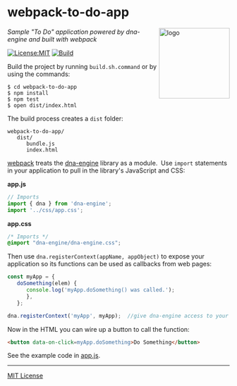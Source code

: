 # webpack-to-do-app
<img src=https://dna-engine.org/graphics/dna-logo.png align=right width=160 alt=logo>

_Sample "To Do" application powered by dna-engine and built with webpack_

[![License:MIT](https://img.shields.io/badge/License-MIT-blue.svg)](https://dna-engine.org/license)
[![Build](https://github.com/dna-engine/webpack-to-do-app/actions/workflows/run-spec-on-push.yaml/badge.svg)](https://github.com/dna-engine/webpack-to-do-app/actions/workflows/run-spec-on-push.yaml)

Build the project by running `build.sh.command` or by using the commands:
```
$ cd webpack-to-do-app
$ npm install
$ npm test
$ open dist/index.html
```

The build process creates a `dist` folder:
```
webpack-to-do-app/
   dist/
      bundle.js
      index.html
```

[webpack](https://webpack.js.org) treats the [dna-engine](https://dna-engine.org) library as a module.&nbsp;
Use `import` statements in your application to pull in the library's JavaScript and CSS:

**app.js**
```javascript
// Imports
import { dna } from 'dna-engine';
import '../css/app.css';
```
**app.css**
```css
/* Imports */
@import "dna-engine/dna-engine.css";
```

Then use `dna.registerContext(appName, appObject)` to expose your application so its functions can
be used as callbacks from web pages:
```javascript
const myApp = {
   doSomething(elem) {
      console.log('myApp.doSomething() was called.');
      },
   };

dna.registerContext('myApp', myApp);  //give dna-engine access to your code
```
Now in the HTML you can wire up a button to call the function:
```html
<button data-on-click=myApp.doSomething>Do Something</button>
```

See the example code in [app.js](src/js/app.js).

---
[MIT License](LICENSE.txt)
